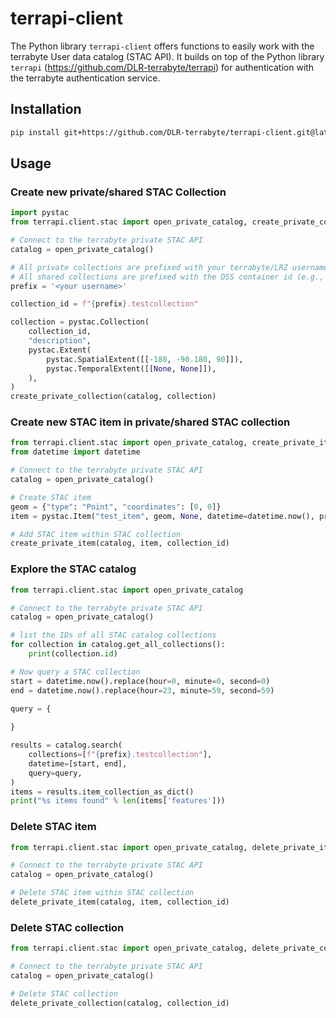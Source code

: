# terrapi-client

The Python library `terrapi-client` offers functions to easily work with the terrabyte User data catalog (STAC API). It builds on top of the Python library `terrapi` (https://github.com/DLR-terrabyte/terrapi) for authentication with the terrabyte authentication service. 

## Installation

```bash
pip install git+https://github.com/DLR-terrabyte/terrapi-client.git@latest-release
```

## Usage

### Create new private/shared STAC Collection

```python
import pystac
from terrapi.client.stac import open_private_catalog, create_private_collection

# Connect to the terrabyte private STAC API
catalog = open_private_catalog()

# All private collections are prefixed with your terrabyte/LRZ username
# All shared collections are prefixed with the DSS container id (e.g., pn56su-dss-0001)
prefix = '<your username>'

collection_id = f"{prefix}.testcollection"

collection = pystac.Collection(
    collection_id,
    "description",
    pystac.Extent(
        pystac.SpatialExtent([[-180, -90.180, 90]]),
        pystac.TemporalExtent([[None, None]]),
    ),
)
create_private_collection(catalog, collection)

```

### Create new STAC item in private/shared STAC collection

```python
from terrapi.client.stac import open_private_catalog, create_private_item
from datetime import datetime

# Connect to the terrabyte private STAC API
catalog = open_private_catalog()

# Create STAC item
geom = {"type": "Point", "coordinates": [0, 0]}
item = pystac.Item("test_item", geom, None, datetime=datetime.now(), properties={})

# Add STAC item within STAC collection
create_private_item(catalog, item, collection_id)
```

### Explore the STAC catalog

```python
from terrapi.client.stac import open_private_catalog

# Connect to the terrabyte private STAC API
catalog = open_private_catalog()

# list the IDs of all STAC catalog collections
for collection in catalog.get_all_collections():
    print(collection.id)

# Now query a STAC collection
start = datetime.now().replace(hour=0, minute=0, second=0)
end = datetime.now().replace(hour=23, minute=59, second=59)

query = {
    
}

results = catalog.search(
    collections=[f"{prefix}.testcollection"],
    datetime=[start, end],
    query=query,
)
items = results.item_collection_as_dict()
print("%s items found" % len(items['features']))
```

### Delete STAC item

```python
from terrapi.client.stac import open_private_catalog, delete_private_item

# Connect to the terrabyte private STAC API
catalog = open_private_catalog()

# Delete STAC item within STAC collection
delete_private_item(catalog, item, collection_id)
```

### Delete STAC collection

```python
from terrapi.client.stac import open_private_catalog, delete_private_collection

# Connect to the terrabyte private STAC API
catalog = open_private_catalog()

# Delete STAC collection
delete_private_collection(catalog, collection_id)
```
